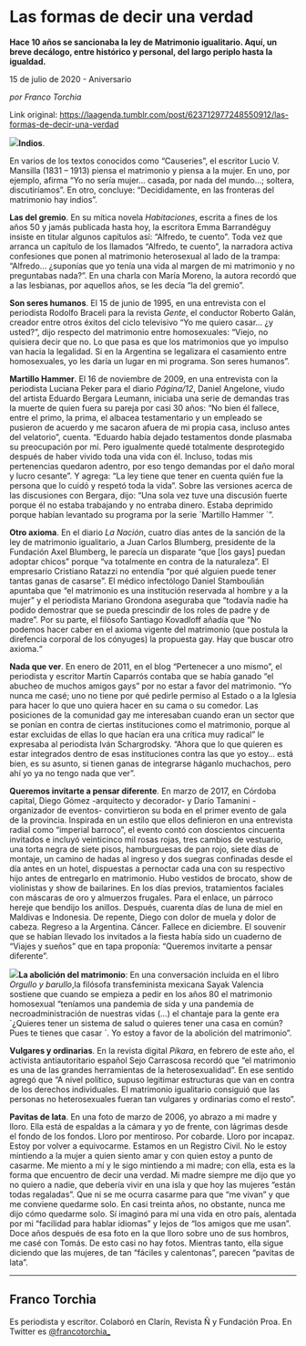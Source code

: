 # Las formas de decir una verdad

**Hace 10 años se sancionaba la ley de Matrimonio igualitario. Aquí, un breve decálogo, entre histórico y personal, del largo periplo hasta la igualdad.**

15 de julio de 2020 - Aniversario

_por Franco Torchia_

Link original: https://laagenda.tumblr.com/post/623712977248550912/las-formas-de-decir-una-verdad

![](https://64.media.tumblr.com/218ad526cbd0558f4e3181679e373916/a39083e7bce4ee27-10/s500x750/290a5d626d27700efba4cfecadb6ad50f4c7901e.png)**Indios**.

 En varios de los textos conocidos como “Causeries”, el escritor Lucio V. Mansilla (1831 – 1913) piensa el matrimonio y piensa a la mujer. En uno, por ejemplo, afirma “Yo no sería mujer… casada, por nada del mundo…; soltera, discutiríamos”. En otro, concluye: “Decididamente, en las fronteras del matrimonio hay indios”. 

**Las del gremio**. En su mítica novela *Habitaciones*, escrita a fines de los años 50 y jamás publicada hasta hoy, la escritora Emma Barrandéguy insiste en titular algunos capítulos así: “Alfredo, te cuento”. Toda vez que arranca un capítulo de los llamados “Alfredo, te cuento”, la narradora activa confesiones que ponen al matrimonio heterosexual al lado de la trampa: “Alfredo… ¿suponías que yo tenía una vida al margen de mi matrimonio y no preguntabas nada?”. En una charla con María Moreno, la autora recordó que a las lesbianas, por aquellos años, se les decía “la del gremio”. 

**Son seres humanos**. El 15 de junio de 1995, en una entrevista con el periodista Rodolfo Braceli para la revista *Gente*, el conductor Roberto Galán, creador entre otros éxitos del ciclo televisivo “Yo me quiero casar… ¿y usted?”, dijo respecto del matrimonio entre homosexuales: “Viejo, no quisiera decir que no. Lo que pasa es que los matrimonios que yo impulso van hacia la legalidad. Si en la Argentina se legalizara el casamiento entre homosexuales, yo les daría un lugar en mi programa. Son seres humanos”.

**Martillo Hammer**. El 16 de noviembre de 2009, en una entrevista con la periodista Luciana Peker para el diario *Página/12*, Daniel Angelone, viudo del artista Eduardo Bergara Leumann, iniciaba una serie de demandas tras la muerte de quien fuera su pareja por casi 30 años: “No bien él fallece, entre el primo, la prima, el albacea testamentario y un empleado se pusieron de acuerdo y me sacaron afuera de mi propia casa, incluso antes del velatorio”, cuenta. “Eduardo había dejado testamentos donde plasmaba su preocupación por mí. Pero igualmente quedé totalmente desprotegido después de haber vivido toda una vida con él. Incluso, todas mis pertenencias quedaron adentro, por eso tengo demandas por el daño moral y lucro cesante”. Y agrega: “La ley tiene que tener en cuenta quién fue la persona que lo cuidó y respetó toda la vida”. Sobre las versiones acerca de las discusiones con Bergara, dijo: “Una sola vez tuve una discusión fuerte porque él no estaba trabajando y no entraba dinero. Estaba deprimido porque habían levantado su programa por la serie ´Martillo Hammer ´”.

**Otro axioma**. En el diario *La Nación*, cuatro días antes de la sanción de la ley de matrimonio igualitario, a Juan Carlos Blumberg, presidente de la Fundación Axel Blumberg, le parecía un disparate “que [los gays] puedan adoptar chicos” porque “va totalmente en contra de la naturaleza”. El empresario Cristiano Ratazzi no entendía “por qué alguien puede tener tantas ganas de casarse”. El médico infectólogo Daniel Stamboulián apuntaba que “el matrimonio es una institución reservada al hombre y a la mujer” y el periodista Mariano Grondona aseguraba que “todavía nadie ha podido demostrar que se pueda prescindir de los roles de padre y de madre”. Por su parte, el filósofo Santiago Kovadloff añadía que “No podemos hacer caber en el axioma vigente del matrimonio (que postula la direfencia corporal de los cónyuges) la propuesta gay. Hay que buscar otro axioma.“

**Nada que ver**. En enero de 2011, en el blog “Pertenecer a uno mismo”, el periodista y escritor Martín Caparrós contaba que se había ganado “el abucheo de muchos amigos gays” por no estar a favor del matrimonio. “Yo nunca me casé; uno no tiene por qué pedirle permiso al Estado o a la Iglesia para hacer lo que uno quiera hacer en su cama o su comedor. Las posiciones de la comunidad gay me interesaban cuando eran un sector que se ponían en contra de ciertas instituciones como el matrimonio, porque al estar excluidas de ellas lo que hacían era una crítica muy radical” le expresaba al periodista Iván Schargrodsky. “Ahora que lo que quieren es estar integrados dentro de esas instituciones contra las que yo estoy… está bien, es su asunto, si tienen ganas de integrarse háganlo muchachos, pero ahí yo ya no tengo nada que ver”. 

**Queremos invitarte a pensar diferente**. En marzo de 2017, en Córdoba capital, Diego Gómez -arquitecto y decorador- y Darío Tamanini -organizador de eventos- convirtieron su boda en el primer evento de gala de la provincia. Inspirada en un estilo que ellos definieron en una entrevista radial como “imperial barroco”, el evento contó con doscientos cincuenta invitados e incluyó veinticinco mil rosas rojas, tres cambios de vestuario, una torta negra de siete pisos, hamburguesas de pan rojo, siete días de montaje, un camino de hadas al ingreso y dos suegras confinadas desde el día antes en un hotel, dispuestas a pernoctar cada una con su respectivo hijo antes de entregarlo en matrimonio. Hubo vestidos de brocato, show de violinistas y show de bailarines. En los días previos, tratamientos faciales con máscaras de oro y almuerzos frugales. Para el enlace, un párroco hereje que bendijo los anillos. Después, cuarenta días de luna de miel en Maldivas e Indonesia. De repente, Diego con dolor de muela y dolor de cabeza. Regreso a la Argentina. Cáncer. Fallece en diciembre. El souvenir que se habían llevado los invitados a la fiesta había sido un cuaderno de “Viajes y sueños” que en tapa proponía: “Queremos invitarte a pensar diferente”. 

![](https://64.media.tumblr.com/218ad526cbd0558f4e3181679e373916/a39083e7bce4ee27-10/s500x750/290a5d626d27700efba4cfecadb6ad50f4c7901e.png)**La abolición del matrimonio**: En una conversación incluida en el libro *Orgullo y barullo*,la filósofa transfeminista mexicana Sayak Valencia sostiene que cuando se empieza a pedir en los años 80 el matrimonio homosexual “teníamos una pandemia de sida y una pandemia de necroadministración de nuestras vidas (…) el chantaje para la gente era ´¿Quieres tener un sistema de salud o quieres tener una casa en común? Pues te tienes que casar ´. Yo estoy a favor de la abolición del matrimonio”. 

**Vulgares y ordinarias**. En la revista digital *Píkara*, en febrero de este año, el activista antiautoritario español Sejo Carrascosa recordó que “el matrimonio es una de las grandes herramientas de la heterosexualidad”. En ese sentido agregó que “A nivel político, supuso legitimar estructuras que van en contra de los derechos individuales. El matrimonio igualitario consiguió que las personas no heterosexuales fueran tan vulgares y ordinarias como el resto”. 

**Pavitas de lata**. En una foto de marzo de 2006, yo abrazo a mi madre y lloro. Ella está de espaldas a la cámara y yo de frente, con lágrimas desde el fondo de los fondos. Lloro por mentiroso. Por cobarde. Lloro por incapaz. Estoy por volver a equivocarme. Estamos en un Registro Civil. No le estoy mintiendo a la mujer a quien siento amar y con quien estoy a punto de casarme. Me miento a mí y le sigo mintiendo a mi madre; con ella, esta es la forma que encuentro de decir una verdad. Mi madre siempre me dijo que yo no quiero a nadie, que debería vivir en una isla y que hoy las mujeres “están todas regaladas”. Que ni se me ocurra casarme para que “me vivan” y que me conviene quedarme solo. En casi treinta años, no obstante, nunca me dijo cómo quedarme solo. Sí imaginó para mí una vida en otro país, alentada por mi “facilidad para hablar idiomas” y lejos de “los amigos que me usan”. Doce años después de esa foto en la que lloro sobre uno de sus hombros, me casé con Tomás. De esto casi no hay fotos. Mientras tanto, ella sigue diciendo que las mujeres, de tan “fáciles y calentonas”, parecen “pavitas de lata”.



---

Franco Torchia
--------------

Es periodista y escritor. Colaboró en Clarín, Revista Ñ y Fundación Proa. En Twitter es [@francotorchia\_](https://twitter.com/francotorchia_) 

